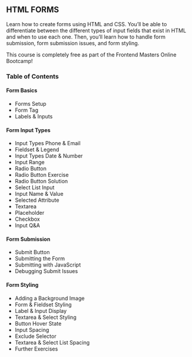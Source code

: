 ## HTML FORMS
Learn how to create forms using HTML and CSS. You’ll be able to differentiate between the different types of input fields that exist in HTML and when to use each one. Then, you’ll learn how to handle form submission, form submission issues, and form styling.

This course is completely free as part of the Frontend Masters Online Bootcamp!

### Table of Contents
#### Form Basics
- Forms Setup
- Form Tag
- Labels & Inputs

#### Form Input Types
- Input Types Phone & Email
- Fieldset & Legend
- Input Types Date & Number
- Input Range
- Radio Button
- Radio Button Exercise
- Radio Button Solution
- Select List Input
- Input Name & Value
- Selected Attribute
- Textarea
- Placeholder
- Checkbox
- Input Q&A

#### Form Submission
- Submit Button
- Submitting the Form
- Submitting with JavaScript
- Debugging Submit Issues

#### Form Styling
- Adding a Background Image
- Form & Fieldset Styling
- Label & Input Display
- Textarea & Select Styling
- Button Hover State
- Input Spacing
- Exclude Selector
- Textarea & Select List Spacing
- Further Exercises